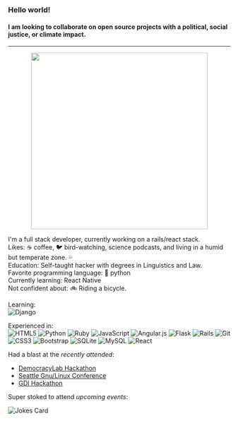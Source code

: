 ### Hello world!
#### I am looking to collaborate on open source projects with a political, social justice, or climate impact.
---
<p align="center">
  <img src="https://media.giphy.com/media/c5zJ8LX6fTq3C/giphy.gif" style="width:400px"></img>
 </p>

I'm a full stack developer, currently working on a rails/react stack.<br>
Likes: ☕ coffee, 🐦 bird-watching, science podcasts, and living in a humid but temperate zone. 💦<br>
Education: Self-taught hacker with degrees in Linguistics and Law.<br>
Favorite programming language: 🐍 python<br>
Currently learning: React Native<br>
Not confident about: 🚲 Riding a bicycle.<br>

Learning:<br>
![Django](https://img.shields.io/badge/django-%23092E20.svg?style=for-the-badge&logo=django&logoColor=white)

Experienced in:<br>
![HTML5](https://img.shields.io/badge/html5-%23E34F26.svg?style=for-the-badge&logo=html5&logoColor=white)
![Python](https://img.shields.io/badge/python-3670A0?style=for-the-badge&logo=python&logoColor=ffdd54)
![Ruby](https://img.shields.io/badge/ruby-%23CC342D.svg?style=for-the-badge&logo=ruby&logoColor=white)
![JavaScript](https://img.shields.io/badge/javascript-%23323330.svg?style=for-the-badge&logo=javascript&logoColor=%23F7DF1E)
![Angular.js](https://img.shields.io/badge/angular.js-%23E23237.svg?style=for-the-badge&logo=angularjs&logoColor=white)
![Flask](https://img.shields.io/badge/flask-%23000.svg?style=for-the-badge&logo=flask&logoColor=white)
![Rails](https://img.shields.io/badge/rails-%23CC0000.svg?style=for-the-badge&logo=ruby-on-rails&logoColor=white)
![Git](https://img.shields.io/badge/git-%23F05033.svg?style=for-the-badge&logo=git&logoColor=white)
![CSS3](https://img.shields.io/badge/css3-%231572B6.svg?style=for-the-badge&logo=css3&logoColor=white)
![Bootstrap](https://img.shields.io/badge/bootstrap-%23563D7C.svg?style=for-the-badge&logo=bootstrap&logoColor=white)
![SQLite](https://img.shields.io/badge/sqlite-%2307405e.svg?style=for-the-badge&logo=sqlite&logoColor=white)
![MySQL](https://img.shields.io/badge/mysql-%2300f.svg?style=for-the-badge&logo=mysql&logoColor=white)
![React](https://img.shields.io/badge/react-%2320232a.svg?style=for-the-badge&logo=react&logoColor=%2361DAFB)

Had a blast at the *recently attended*:
- [DemocracyLab Hackathon](https://www.democracylab.org/)
- [Seattle Gnu/Linux Conference](https://seagl.org/)
- [GDI Hackathon](https://girldevelopit.com/virtual-hackathon/)

Super stoked to attend *upcoming events*:

![Jokes Card](https://readme-jokes.vercel.app/api)

